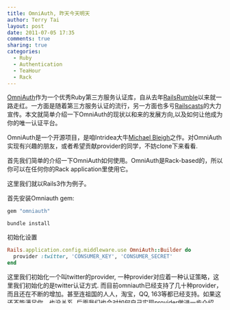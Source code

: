 ```yaml
---
title: OmniAuth, 昨天今天明天
author: Terry Tai
layout: post
date: 2011-07-05 17:35
comments: true
sharing: true
categories:
  - Ruby
  - Authentication
  - TeaHour
  - Rack
---
```


[OmniAuth]: https://github.com/intridea/omniauth
[RailsRumble]: http://railsrumble.com/
[Railscasts]: http://railscasts.com/
[Michael Bleigh]: http://intridea.com/about/people/mbleigh
[OAuth]: http://oauth.net/
[twitter]: http://twitter.com
[Devise]: https://github.com/plataformatec/devise


[OmniAuth][]作为一个优秀Ruby第三方服务认证库，自从去年[RailsRumble][]以来就一路走红。一方面是随着第三方服务认证的流行，另一方面也多亏[Railscasts][]的大力宣传。本文就简单介绍一下OmniAuth的现状以和来的发展方向,以及如何让他成为你的唯一认证平台。

OmniAuth是一个开源项目，是咱Intridea大牛[Michael Bleigh][]之作。对OmniAuth实现有兴趣的朋友，或者希望贡献provider的同学，不妨clone下来看看.

首先我们简单的介绍一下OmniAuth如何使用。OmniAuth是Rack-based的，所以你可以在任何你的Rack application里使用它。

<!-- more -->

这里我们就以Rails3作为例子。

首先安装Omniauth gem:

```ruby Gemfile
gem "omniauth"
```

```
bundle install
```

初始化设置


```ruby config/initializers/omniauth.rb
Rails.application.config.middleware.use OmniAuth::Builder do
  provider :twitter, 'CONSUMER_KEY', 'CONSUMER_SECRET'
end
```

这里我们初始化一个叫twitter的provider, 一种provider对应着一种认证策略，这里我们初始化的是twitter认证方式. 而目前omniauth已经支持了几十种provider，而且还在不断的增加。甚至连祖国的人人，淘宝，QQ, 163等都已经支持。如果这还不能满足你，也没关系, 后面我们也会对如何自己实现provider做进一步介绍。

这里初始化provider后，omniauth为我们提供了两个重要的url

- `/auth/:provider`

- `/auth/:provider/callback`

我们把前者称为request phase， 后者为callback phase。
顾名思义，当我们访问前者，如 `/auth/twitter`, 那么omniauth视为你要做[twitter][] 的[OAuth][]的认证, 并把你redirect到twitter做认证。当认证成功后，会redirect到的callback url,也就是 `/auth/twitter/callback`。
通常我们会在route当中把此url指定到我们`sessions#create`, 当然，这还得根据你的需求。

```ruby config/routes.rb
match "/auth/:provider/callback" => "sessions#create"
```

接下来我们看看`sessions#create`

```ruby app/controllers/sessions_controller.rb
def create
  auth = request.env["omniauth.auth"]
  user = User.from_auth(auth)
  session[:user_id] = user.id
  redirect_to root_url, :notice => "Welcome #{user.name}"
end
```

以及`User` model

```ruby app/models/user.rb
def.self.from_auth(auth)
  find_by_provider_and_uid(auth["provider"], auth["uid"]) || 
    create! do |user|
      user.provider = auth["provider"]
      user.uid = auth["uid"]
      user.name = auth["user_info"]["name"]
    end
end
```

在create action中，我们从`request.env["omniauth.auth"]`中就能轻松的拿到一切我们需要的用户信息。而拿到以后如何处理，就不再是omniauth需要负责的问题了。
这一切都显得如此简洁和直观。

在OmniAuth诞生的初期，它只负责于做第三方应用的的认证，而如果我们的应用需求还包含传统的帐号密码方式的认证，我们则需要和其他的认证库结合使用，比如[Devise][]等。

而值得高兴的是，在未来的1.0版本中，Omniauth将支持传统的帐号密码的方式来进行认证，这也就让Omniauth具备成为唯一的认证方案的可能。如果想提前尝试一下的朋友，我们可以checkout 1.0-beta这个分支。

以下我们来看看如何使用传统的基于帐号密码的方式来进行认证。

在1.0中，我们会有一种特殊的provider叫identity, 和其他provider一样，我们只需在initializers里初始化它。

```ruby config/initializers/omniauth.rb
provider :identity, :fields => [:name, :email, :nickname]
```

如果用identity这种认证方式，我们还需要在model中建立一个Identity类

```ruby app/models/identity.rb
class Identify < OmniAuth::Identify::Models::ActiveRecord
  validates_presence_of :email, :name, :nickname
  validates_uniqueness_of :email
end
```

略有不同的是，这个类继承于`OmniAuth::Identify::Models::ActiveRecord`, 而不是`ActiveRecord::Base`。
但你完全可以像使用一个普通的ActiveRecord model一样来使用它。

除此之外，我们还需要添加一个注册表单。
唯一需要注意的是这个表单需要post 到`/auth/identity/register`这个url。
这个url只在 identity 这种认证策略中存在，用于注册新用户。
而登陆仍然对应 `/auth/identity` 
登陆成功后会redirect 到 `/auth/identity/callback`中。同样通过`request.env["omniauth.auth"]`拿到所有的用户信息，这样就和其他的provider非常好的统一了起来。

我相信绝大部分的用户可能把Omniauth完全当作一个黑盒来使用，我们给出一个请求，然后拿到用户信息。
但是实际上如果你想自己动动手脚，写写自己的provider也是十分容易的。

首先要明白的一点，前面也提到了：

1. 每一个provider就是一种认证策略
2. 每一个策略都有两个phases (rquest phase, callback phase)

这里我们就以一个developer provider为例。自己动手实现一个provider.

当然，这个provider的需求也十分简单。

需求：由于种种原因，或许我们不能链接互联网或许我们的互联网被*了，所以此时此刻我们的应用需要做twitter认证就是一件很麻烦的事情。而我们现在就要建立一个developer provider来让我们在开发过程中使用，避免访问到twitter去认证，并且能拿到相同格式的twitter用户信息, 以完成认证。

我们可以在我们lib目录下创建一个developer_strategy.rb.并做如下实现。

```ruby developer_strategy.rb
require 'omniauth/core'
module OmniAuth
  module Straegies
    class Developer
      include OmniAuth::Strategy
      
      def initialize(app, *args)
        supper(app, :developer, *args)
      end
      
      def request_phase
        OmniAuth::Form.build url:callback_url, title: "Hello developer" do
          text_field "Name", "name"
          text_field "Email", "email"
          text_field "Nickname", "nickname"
        end.to_response
      end
      
      def auth_hash
        {
          'provider' => 'twitter'
          'uid' => request['email'],
          'user_info' => 
          {
            'name' => request['name'],
            'email' => request['email'],
            'nickname' => request['nickname']
          }
        }
      end
    end
  end
end
```

通常情况下我们都只需要重写 request_phase，callback_phase，auth_hash方法。
这里request_phase很好解释，我们直接给用户一个表单，让用户自行填写，并把填写的内容作为认证后的用户信息传给callback phase. 而auth_hash就对应了我们的用户信息的hash。这里我们没有重写callback_phase是因为默认的callback_phase行为已经完全符合我们的需求。

而如果要使用这个provider也十分简单，我们只需要在同样的地方对它进行初始化即可

```ruby
require 'developer_straegy'
provider :developer
```

是不是很简单？  
好了，关于omniauth我们就谈到这里吧。  
Hope you will like it. Enjoy. :)
